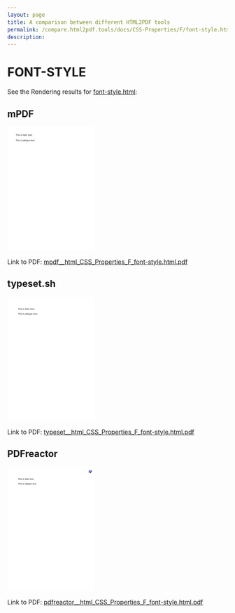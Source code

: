 ```yaml
---
layout: page
title: A comparison between different HTML2PDF tools
permalink: /compare.html2pdf.tools/docs/CSS-Properties/F/font-style.html
description: 
---
```


# FONT-STYLE

See the Rendering results for [font-style.html](/html/CSS%20Properties/F/font-style.html):

## mPDF
![](mpdf__html_CSS_Properties_F_font-style.html.png) 

Link to PDF: [mpdf__html_CSS_Properties_F_font-style.html.pdf](mpdf__html_CSS_Properties_F_font-style.html.pdf)

## typeset.sh
![](typeset__html_CSS_Properties_F_font-style.html.png) 

Link to PDF: [typeset__html_CSS_Properties_F_font-style.html.pdf](typeset__html_CSS_Properties_F_font-style.html.pdf)

## PDFreactor
![](pdfreactor__html_CSS_Properties_F_font-style.html.png) 

Link to PDF: [pdfreactor__html_CSS_Properties_F_font-style.html.pdf](pdfreactor__html_CSS_Properties_F_font-style.html.pdf)

